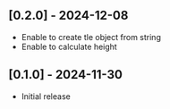 ## [0.2.0] - 2024-12-08

- Enable to create tle object from string
- Enable to calculate height

## [0.1.0] - 2024-11-30

- Initial release
